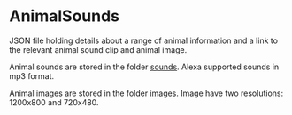 # AnimalSounds

JSON file holding details about a range of animal information and a link to the relevant animal sound clip and animal image.

Animal sounds are stored in the folder [sounds](sounds). Alexa supported sounds in mp3 format.

Animal images are stored in the folder [images](images). Image have two resolutions: 1200x800 and 720x480.
